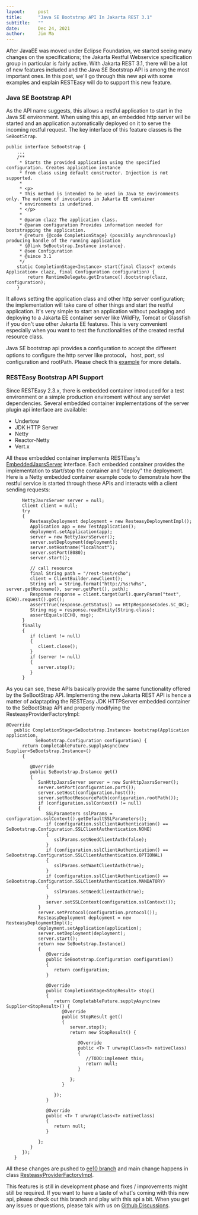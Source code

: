 ```yaml
---
layout:     post
title:      "Java SE Bootstrap API In Jakarta REST 3.1"
subtitle:   ""
date:       Dec 24, 2021
author:     Jim Ma
---
```

After JavaEE was moved under Eclipse Foundation, we started seeing many changes on the specifications;
the Jakarta Restful Webservice specification group in particular is fairly active.
With Jakarta REST 3.1, there will be a lot of new features included and the Java SE Bootstrap API is among the most important ones.
In this post, we'll go through this new api with some examples and explain RESTEasy will 
do to support this new feature.

### Java SE Bootstrap API
As the API name suggests, this allows a restful application to start in the Java SE 
environment. When using this api, an embedded http server will be started and
an application automatically deployed on it to serve the incoming restful request.
The key interface of this feature classes is the ```SeBootStrap```.
```
public interface SeBootstrap {
    ...
    /**
     * Starts the provided application using the specified configuration. Creates application instance
     * from class using default constructor. Injection is not supported.
     *
     * <p>
     * This method is intended to be used in Java SE environments only. The outcome of invocations in Jakarta EE container
     * environments is undefined.
     * </p>
     *
     * @param clazz The application class.
     * @param configuration Provides information needed for bootstrapping the application.
     * @return {@code CompletionStage} (possibly asynchronously) producing handle of the running application
     * {@link SeBootstrap.Instance instance}.
     * @see Configuration
     * @since 3.1
     */
    static CompletionStage<Instance> start(final Class<? extends Application> clazz, final Configuration configuration) {
        return RuntimeDelegate.getInstance().bootstrap(clazz, configuration);
    }
```
It allows setting the application class and other http server configuration; the implementation will take care of other
things and start the restful application. It's very simple to start an application without packaging and deploying 
to a Jakarta EE container server like WildFly, Tomcat or Glassfish if you don't use other Jakarta EE features.
This is very convenient especially when you want to test the functionalities of the created restful resource class.

Java SE bootstrap api provides a configuration to accept the different options to configure the http server like protocol，
host, port, ssl configuration and rootPath. Please check this [example](https://github.com/eclipse-ee4j/jaxrs-api/blob/master/examples/src/main/java/jaxrs/examples/bootstrap/ExplicitJavaSeBootstrapExample.java) for more details. 

### RESTEasy Bootstrap API Support
Since RESTEasy 2.3.x, there is embedded container introduced for a test environment or a simple production enviroment
without any servlet dependencies. Several embedded container implementations of the server plugin api interface are available:
 - Undertow
 - JDK HTTP Server
 - Netty
 - Reactor-Netty
 - Vert.x

All these embedded container implements RESTEasy's [EmbeddedJaxrsServer](https://github.com/resteasy/resteasy/blob/5.0.1.Final/resteasy-core/src/main/java/org/jboss/resteasy/plugins/server/embedded/EmbeddedJaxrsServer.java) interface. 
Each embedded container provides the implementation to start/stop the container and "deploy" the deployment. Here is a Netty embedded container
example code to demonstrate how the restful service is started through these APIs and interacts with a client sending requests:
```
      NettyJaxrsServer server = null;
      Client client = null;
      try
      {
         ResteasyDeployment deployment = new ResteasyDeploymentImpl();
         Application app = new TestApplication();
         deployment.setApplication(app);
         server = new NettyJaxrsServer();
         server.setDeployment(deployment);
         server.setHostname("localhost");
         server.setPort(8080);
         server.start();

         // call resource
         final String path = "/rest-test/echo";
         client = ClientBuilder.newClient();
         String url = String.format("http://%s:%d%s", server.getHostname(), server.getPort(), path);
         Response response = client.target(url).queryParam("text", ECHO).request().get();
         assertTrue(response.getStatus() == HttpResponseCodes.SC_OK);
         String msg = response.readEntity(String.class);
         assertEquals(ECHO, msg);
      }
      finally
      {
         if (client != null)
         {
            client.close();
         }
         if (server != null)
         {
            server.stop();
         }
      }
```
As you can see, these APIs basically provide the same functionality offered by the SeBootStrap API. Implementing the new Jakarta REST API is hence a matter of 
adaptapting the RESTEasy JDK HTTPServer embedded container to the SeBootStrap API and properly modifying the ResteasyProviderFactoryImpl:
```
@Override
   public CompletionStage<SeBootstrap.Instance> bootstrap(Application application,
           SeBootstrap.Configuration configuration) {
      return CompletableFuture.supplyAsync(new Supplier<SeBootstrap.Instance>()
      {

         @Override
         public SeBootstrap.Instance get()
         {
            SunHttpJaxrsServer server = new SunHttpJaxrsServer();
            server.setPort(configuration.port());
            server.setHost(configuration.host());
            server.setRootResourcePath(configuration.rootPath());
            if (configuration.sslContext() != null)
            {
               SSLParameters sslParams = configuration.sslContext().getDefaultSSLParameters();
               if (configuration.sslClientAuthentication() == SeBootstrap.Configuration.SSLClientAuthentication.NONE)
               {
                  sslParams.setNeedClientAuth(false);
               }
               if (configuration.sslClientAuthentication() == SeBootstrap.Configuration.SSLClientAuthentication.OPTIONAL)
               {
                  sslParams.setWantClientAuth(true);
               }
               if (configuration.sslClientAuthentication() == SeBootstrap.Configuration.SSLClientAuthentication.MANDATORY)
               {
                  sslParams.setNeedClientAuth(true);
               }
               server.setSSLContext(configuration.sslContext());
            }
            server.setProtocol(configuration.protocol());
            ResteasyDeployment deployment = new ResteasyDeploymentImpl();
            deployment.setApplication(application);
            server.setDeployment(deployment);
            server.start();
            return new SeBootstrap.Instance()
            {
               @Override
               public SeBootstrap.Configuration configuration()
               {
                  return configuration;
               }

               @Override
               public CompletionStage<StopResult> stop()
               {
                  return CompletableFuture.supplyAsync(new Supplier<StopResult>() {
                     @Override
                     public StopResult get()
                     {
                        server.stop();
                        return new StopResult() {

                           @Override
                           public <T> T unwrap(Class<T> nativeClass)
                           {
                              //TODO:implement this;
                              return null;
                           }

                        };
                     }

                  });
               }

               @Override
               public <T> T unwrap(Class<T> nativeClass)
               {
                  return null;
               }

            };
         }
      });
   }

```
All these changes are pushed to [ee10 branch](https://github.com/resteasy/resteasy/tree/ee10) and main change happens in class 
[ResteasyProviderFactoryImpl](https://github.com/resteasy/resteasy/blob/ee10/resteasy-core/src/main/java/org/jboss/resteasy/core/providerfactory/ResteasyProviderFactoryImpl.java#L1699).

This features is still in development phase and fixes / improvements might still be required. If you want to have a taste of what's coming with this
new api, please check out this branch and play with this api a bit. When you get any issues or questions, please 
talk with us on [Github Discussions](https://github.com/resteasy/resteasy/discussions).







